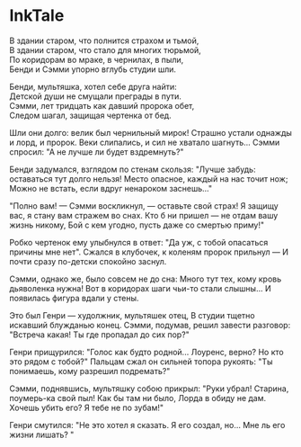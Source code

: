 # InkTale
В здании старом, что полнится страхом и тьмой,  
В здании старом, что стало для многих тюрьмой,  
По коридорам во мраке, в чернилах, в пыли,  
Бенди и Сэмми упорно вглубь студии шли.


Бенди, мультяшка, хотел себе друга найти:  
Детской души не смущали преграды в пути.  
Сэмми, лет тридцать как давший пророка обет,  
Следом шагал, защищая чертенка от бед.


Шли они долго: велик был чернильный мирок!
Страшно устали однажды и лорд, и пророк.
Веки слипались, и сил не хватало шагнуть...
Сэмми спросил: "А не лучше ли будет вздремнуть?"


Бенди задумался, взглядом по стенам скользя:
"Лучше забудь: оставаться тут долго нельзя!
Место опасное, каждый на нас точит нож;
Можно не встать, если вдруг ненароком заснешь..."


"Полно вам! — Сэмми воскликнул, — оставьте свой страх!
Я защищу вас, я стану вам стражем во снах.
Кто б ни пришел — не отдам вашу жизнь никому, 
Бой с кем угодно, пусть даже со смертью приму!"


Робко чертенок ему улыбнулся в ответ:
"Да уж, с тобой опасаться причины мне нет".
Сжался в клубочек, к коленям пророк прильнул —
И почти сразу по-детски спокойно заснул.

Сэмми, однако же, было совсем не до сна:
Много тут тех, кому кровь дьяволенка нужна!
Вот в коридорах шаги чьи-то стали слышны...
И появилась фигура вдали у стены.


Это был Генри — худолжник, мультяшек отец,
В студии тщетно искавший блужданью конец.
Сэмми, подумав, решил завести разговор:
"Встреча какая! Ты где пропадал до сих пор?"


Генри прищурился: "Голос как будто родной...
Лоуренс, верно? Но кто это рядом с тобой?"
Пальцам сжал он сильней топора рукоять:
"Ты понимаешь, кому разрешил подремать?"


Сэмми, поднявшись, мультяшку собою прикрыл:
"Руки убрал! Старина, поумерь-ка свой пыл!
Как бы там ни было, Лорда в обиду не дам.
Хочешь убить его? Я тебе не по зубам!"


Генри смутился: "Не это хотел я сказать.
Я его создал, но... Мне ль его жизни лишать?
"
